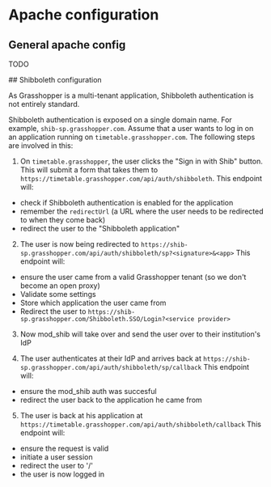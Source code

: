 # Apache configuration

## General apache config

TODO

## Shibboleth configuration

As Grasshopper is a multi-tenant application, Shibboleth authentication is not entirely standard.

Shibboleth authentication is exposed on a single domain name. For example, `shib-sp.grasshopper.com`.
Assume that a user wants to log in on an application running on `timetable.grasshopper.com`. The following steps
are involved in this:

1. On `timetable.grasshopper`, the user clicks the "Sign in with Shib" button. This will submit a form that
takes them to `https://timetable.grasshopper.com/api/auth/shibboleth`.
This endpoint will:
 - check if Shibboleth authentication is enabled for the application
 - remember the `redirectUrl` (a URL where the user needs to be redirected to when they come back)
 - redirect the user to the "Shibboleth application"

2. The user is now being redirected to `https://shib-sp.grasshopper.com/api/auth/shibboleth/sp?<signature>&<app>`
This endpoint will:
 - ensure the user came from a valid Grasshopper tenant (so we don't become an open proxy)
 - Validate some settings
 - Store which application the user came from
 - Redirect the user to `https://shib-sp.grasshopper.com/Shibboleth.SSO/Login?<service provider>`


3. Now mod_shib will take over and send the user over to their institution's IdP

4. The user authenticates at their IdP and arrives back at `https://shib-sp.grasshopper.com/api/auth/shibboleth/sp/callback`
This endpoint will:
 - ensure the mod_shib auth was succesful
 - redirect the user back to the application he came from

5. The user is back at his application at `https://timetable.grasshopper.com/api/auth/shibboleth/callback`
This endpoint will:
 - ensure the request is valid
 - initiate a user session
 - redirect the user to '/'
 - the user is now logged in
